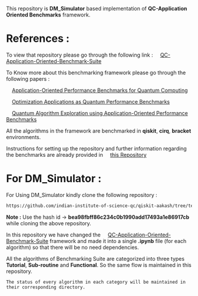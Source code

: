 This repository is **DM_Simulator** based implementation of **QC-Application Oriented Benchmarks** framework.

# References :

To view that repository please go through the following link :
&nbsp;&nbsp;&nbsp;&nbsp;[QC-Application-Oriented-Benchmark-Suite](https://github.com/SRI-International/QC-App-Oriented-Benchmarks)

To Know more about this benchmarking framework please go through the following papers :

&nbsp;&nbsp;&nbsp;&nbsp;[Application-Oriented Performance Benchmarks for Quantum Computing](https://arxiv.org/abs/2110.03137)

&nbsp;&nbsp;&nbsp;&nbsp;[Optimization Applications as Quantum Performance Benchmarks](https://arxiv.org/abs/2302.02278)

&nbsp;&nbsp;&nbsp;&nbsp;[Quantum Algorithm Exploration using Application-Oriented Performance Benchmarks](https://arxiv.org/abs/2402.08985)

All the algorithms in the framework are benchmarked in **qiskit**, **cirq**, **bracket** environments.

Instructions for setting up the repository and further information regarding the benchmarks are already provided in &nbsp;&nbsp;&nbsp;&nbsp;[this Repository](https://github.com/SRI-International/QC-App-Oriented-Benchmarks)

# For DM_Simulator :

For Using DM_Simulator kindly clone the following repository :
```bash
https://github.com/indian-institute-of-science-qc/qiskit-aakash/tree/terra_upgrade
```

**Note :** Use the hash id -> **bea98fbff86c234c0b1990add17493a1e86917cb** while cloning the above repository.

In this repository we have changed the &nbsp;&nbsp;&nbsp;&nbsp;[QC-Application-Oriented-Benchmark-Suite](https://github.com/SRI-International/QC-App-Oriented-Benchmarks) framework and made it into a single **.ipynb** file (for each algorithm) so that there will be no need dependencies.

All the algorithms of Benchmarking Suite are categorized into three types **Tutorial**, **Sub-routine** and **Functional**. So the same flow is maintained in this repository.

```text
The status of every algorithm in each category will be maintained in their corresponding directory.
```